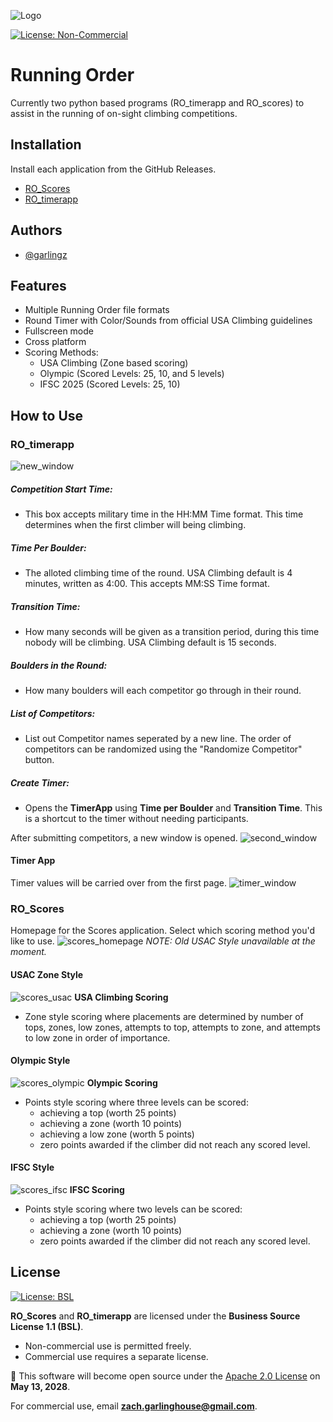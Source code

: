 
![Logo](assets/RO_icon.ico)

[![License: Non-Commercial](https://img.shields.io/badge/license-Non--Commercial-blue.svg)](./LICENSE)
# Running Order

Currently two python based programs (RO_timerapp and RO_scores) to assist in the running of on-sight climbing competitions.



## Installation

Install each application from the GitHub Releases.
* [RO_Scores](https://github.com/garlingz/Onsight-Running-Order/releases/tag/v1.1.0) 
* [RO_timerapp](https://github.com/garlingz/Onsight-Running-Order/releases/tag/v1.0.0)
    
## Authors

- [@garlingz](https://www.github.com/garlingz)


## Features

- Multiple Running Order file formats
- Round Timer with Color/Sounds from official USA Climbing guidelines
- Fullscreen mode
- Cross platform
- Scoring Methods: 
    * USA Climbing (Zone based scoring)
    * Olympic (Scored Levels: 25, 10, and 5 levels)
    * IFSC 2025 (Scored Levels: 25, 10)


## How to Use

### RO_timerapp
![new_window](assets/new_window.PNG)
##### **Competition Start Time:**
* This box accepts military time in the HH:MM Time format. This time determines when the first climber will being climbing.
##### **Time Per Boulder:**
* The alloted climbing time of the round. USA Climbing default is 4 minutes, written as 4:00. This accepts MM:SS Time format.
##### **Transition Time:**
* How many seconds will be given as a transition period, during this time nobody will be climbing. USA Climbing default is 15 seconds.
##### **Boulders in the Round:**
* How many boulders will each competitor go through in their round. 
##### **List of Competitors:**
* List out Competitor names seperated by a new line. The order of competitors can be randomized using the "Randomize Competitor" button.
##### **Create Timer:**
* Opens the **TimerApp** using **Time per Boulder** and **Transition Time**. This is a shortcut to the timer without needing participants.

After submitting competitors, a new window is opened.
![second_window](assets/new_secondwindow.PNG)

#### Timer App
Timer values will be carried over from the first page.
![timer_window](assets/new_timerwindow.png)

### RO_Scores
Homepage for the Scores application. Select which scoring method you'd like to use. 
![scores_homepage](assets/scores_homepage.jpg)
*NOTE: Old USAC Style unavailable at the moment.*


#### USAC Zone Style
![scores_usac](assets/scores_usac.jpg)
**USA Climbing Scoring**
* Zone style scoring where placements are determined by number of tops, zones, low zones, attempts to top, attempts to zone, and attempts to low zone in order of importance.

#### Olympic Style
![scores_olympic](assets/scores_olympic.jgp)
**Olympic Scoring**
* Points style scoring where three levels can be scored:
    * achieving a top (worth 25 points)
    * achieving a zone (worth 10 points)
    * achieving a low zone (worth 5 points)
    * zero points awarded if the climber did not reach any scored level.

#### IFSC Style
![scores_ifsc](assets/scores_ifsc.jgp)
**IFSC Scoring**
* Points style scoring where two levels can be scored:
    * achieving a top (worth 25 points)
    * achieving a zone (worth 10 points)
    * zero points awarded if the climber did not reach any scored level.
## License

[![License: BSL](https://img.shields.io/badge/license-BSL--1.1-blue.svg)](./LICENSE)

**RO_Scores** and **RO_timerapp** are licensed under the **Business Source License 1.1 (BSL)**.

-  Non-commercial use is permitted freely.
-  Commercial use requires a separate license.

📅 This software will become open source under the [Apache 2.0 License](https://www.apache.org/licenses/LICENSE-2.0) on **May 13, 2028**.

For commercial use, email **zach.garlinghouse@gmail.com**.


